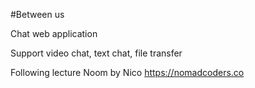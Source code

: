 #Between us

Chat web application

Support video chat, text  chat, file transfer

Following lecture Noom by Nico 
https://nomadcoders.co
